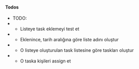 #### Todos
  
* TODO:
* - Listeye task eklemeyi test et
* - Eklenince, tarih aralığına göre liste adını oluştur
* - O listeye oluşturulan task listesine göre taskları oluştur
* - O taska kişileri assign et
